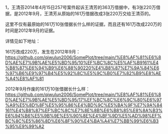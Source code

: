 1，王清芬2014年4月15日257号案件起诉王清芳的363万借据中，有3张220万借据，是2012年9月，王清芳从原始的161万借据改成3张220万交给王清芬的。

这里不仅有最原始的161万10张借据长什么样的证据，而且还有161万改成220万的时间是2012年9月的证据。

详情见如下地址：

161万改成220万，发生在2012年9月：https://github.com/qiwulun2006/SomePlot/tree/main/%E8%AF%81%E6%8D%AE%E7%9B%AE%E5%BD%95/10%EF%BC%8C%E5%AF%B9161%E4%B8%87%E6%94%B9%E6%88%90220%E4%B8%87%E7%9A%84%E6%97%B6%E9%97%B4%E5%92%8C%E5%9C%B0%E7%82%B9%E8%AE%A4%E8%AF%81

2012年9月作废的161万10张借据长什么样：https://github.com/qiwulun2006/SomePlot/tree/main/%E8%AF%81%E6%8D%AE%E7%9B%AE%E5%BD%95/17%EF%BC%8C%E6%9C%80%E6%97%A9%E5%8D%8F%E5%95%86%E4%BD%9C%E5%BA%9F%E7%9A%84161%E4%B8%87%EF%BC%8C%E7%8E%8B%E6%B8%85%E8%8A%B3%E6%94%B6%E5%9B%9E%E5%90%8E%E4%BF%9D%E5%AD%98%EF%BC%8C%E5%86%8D%E6%8F%90%E4%BA%A4%E7%BB%99%E6%B3%95%E9%99%A2
